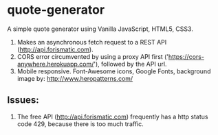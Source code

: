 # quote-generator

A simple quote generator using Vanilla JavaScript, HTML5, CSS3.

1. Makes an asynchronous fetch request to a REST API (http://api.forismatic.com).
2. CORS error circumvented by using a proxy API first ('https://cors-anywhere.herokuapp.com/'), followed by the API url.
3. Mobile responsive. Font-Awesome icons, Google Fonts, background image by: http://www.heropatterns.com/

## Issues:
1. The free API (http://api.forismatic.com) frequently has a http status code 429, because there is too much traffic.

